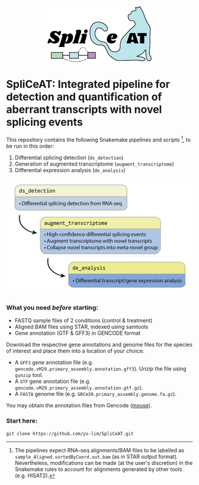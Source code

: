 <p align="center">
  <img src="images/Logo.png">
</p>

# SpliCeAT: Integrated pipeline for detection and quantification of aberrant transcripts with novel splicing events

This repository contains the following Snakemake pipelines and scripts [^1], to be run in this order:
1. Differential splicing detection (`ds_detection`)
2. Generation of augmented transcriptome (`augment_transcriptome`)
3. Differential expression analysis (`de_analysis`)

<p align="center">
  <img src="images/Workflow.png" width="550">
</p>

### What you need *before* starting:
- FASTQ sample files of 2 conditions (control & treatment)
- Aligned BAM files using STAR, indexed using samtools
- Gene annotation (GTF & GFF3) in GENCODE format

Download the respective gene annotations and genome files for the species of interest and place them into a location of your choice:

- A `GFF3` gene annotation file  (e.g. `gencode.vM29.primary_assembly.annotation.gff3`).  Unzip the file using `gunzip` tool.
- A `GTF` gene annotation file (e.g. `gencode.vM29.primary_assembly.annotation.gtf.gz`).
- A `FASTA` genome file (e.g. `GRCm39.primary_assembly.genome.fa.gz`).

You may obtain the annotation files from Gencode ([mouse](https://www.gencodegenes.org/mouse/)).

### Start here: 
```
git clone https://github.com/ys-lim/SpliCeAT.git
```

[^1]: The pipelines expect RNA-seq alignments/BAM files to be labelled as `sample_Aligned.sortedByCoord.out.bam` (as in STAR output format). Nevertheless, modifications can be made (at the user's discretion) in the Snakemake rules to account for alignments generated by other tools (e.g. HISAT2). 

